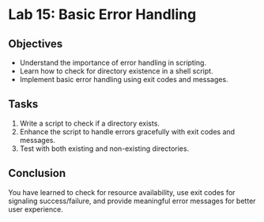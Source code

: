 # Lab 15: Basic Error Handling

## Objectives
- Understand the importance of error handling in scripting.
- Learn how to check for directory existence in a shell script.
- Implement basic error handling using exit codes and messages.

## Tasks
1. Write a script to check if a directory exists.
2. Enhance the script to handle errors gracefully with exit codes and messages.
3. Test with both existing and non-existing directories.

## Conclusion
You have learned to check for resource availability, use exit codes for signaling success/failure, and provide meaningful error messages for better user experience.
